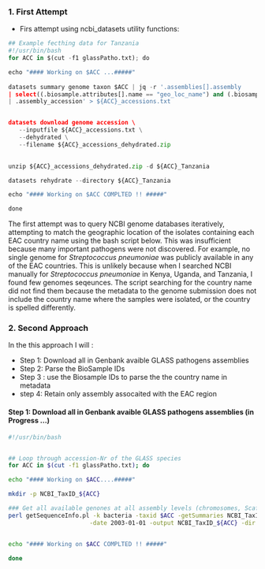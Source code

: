   ### 1. First Attempt

 - Firs attempt using ncbi_datasets utility functions: 


```python
## Example fecthing data for Tanzania
#!/usr/bin/bash
for ACC in $(cut -f1 glassPatho.txt); do

echo "#### Working on $ACC ...#####"
 
datasets summary genome taxon $ACC | jq -r '.assemblies[].assembly 
| select((.biosample.attributes[].name == "geo_loc_name") and (.biosample.attributes[].value|contains("Tanzania"))) 
| .assembly_accession' > ${ACC}_accessions.txt


datasets download genome accession \
   --inputfile ${ACC}_accessions.txt \
   --dehydrated \
   --filename ${ACC}_accessions_dehydrated.zip
  

unzip ${ACC}_accessions_dehydrated.zip -d ${ACC}_Tanzania

datasets rehydrate --directory ${ACC}_Tanzania

echo "#### Working on $ACC COMPLTED !! #####"

done 
```

 
The first attempt was to query NCBI genome databases iteratively, attempting to match the 
geographic location of the isolates containing each EAC country name using the bash script below. This was insufficient
because many important pathogens were not discovered. For example, no single genome for 
*Streptococcus pneumoniae* was publicly available in any of the EAC countries. 
This is unlikely because when I searched NCBI manually for *Streptococcus pneumoniae* 
in Kenya, Uganda, and Tanzania, I found few genomes seqeunces. The script searching for the country 
name did not find them because the metadata to the genome submission does not include the country 
name where the samples were isolated, or the country is spelled differently.
 
 
 ### 2. Second Approach

 In the this approach I  will :
 - Step 1:  Download all in Genbank avaible GLASS pathogens assemblies 
 - Step 2: Parse the BioSample IDs 
 - Step 3 : use the Biosample IDs to parse the the country name in metadata
 - step 4: Retain only assembly assocaited with the EAC region
 
 #### Step 1:  Download all in Genbank avaible GLASS pathogens assemblies (in Progress ...)
 
 ```bash
 #!/usr/bin/bash


## Loop through accession-Nr of the GLASS species
for ACC in $(cut -f1 glassPatho.txt); do

echo "#### Working on $ACC....#####"

mkdir -p NCBI_TaxID_${ACC}

### Get all available genones at all assembly levels (chromosomes, Scaffolds, contigs) in GenBank database
perl getSequenceInfo.pl -k bacteria -taxid $ACC -getSummaries NCBI_TaxID_${ACC}/NCBI_TaxID_${ACC}_summary.txt \
                        -date 2003-01-01 -output NCBI_TaxID_${ACC} -dir genbank -log 


echo "#### Working on $ACC COMPLTED !! #####"

done 
```


